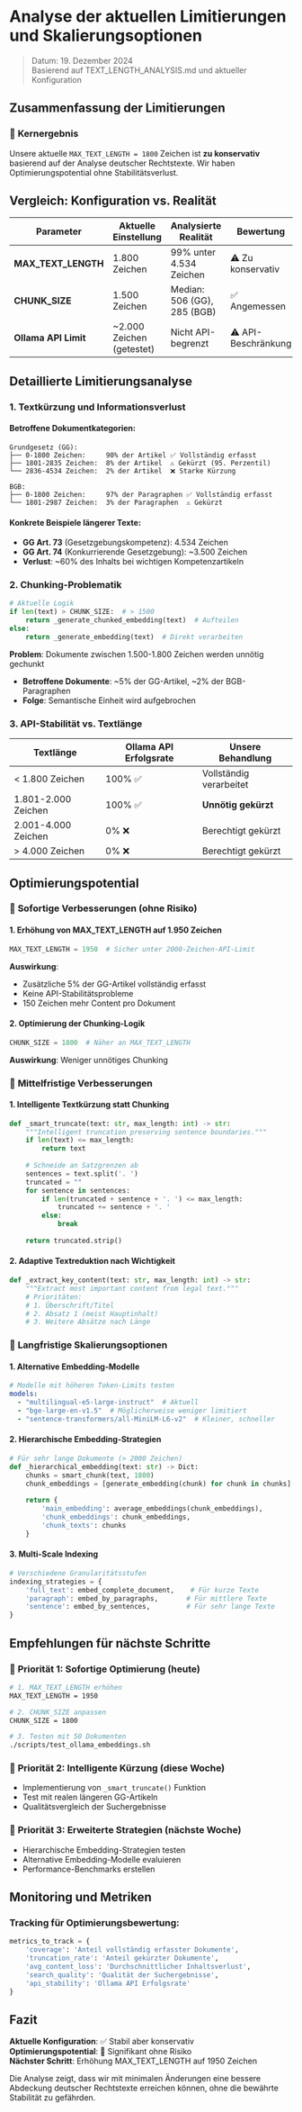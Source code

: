 # Analyse der aktuellen Limitierungen und Skalierungsoptionen
> Datum: 19. Dezember 2024  
> Basierend auf TEXT_LENGTH_ANALYSIS.md und aktueller Konfiguration

## Zusammenfassung der Limitierungen

### 🎯 **Kernergebnis**
Unsere aktuelle `MAX_TEXT_LENGTH = 1800` Zeichen ist **zu konservativ** basierend auf der Analyse deutscher Rechtstexte. Wir haben Optimierungspotential ohne Stabilitätsverlust.

## Vergleich: Konfiguration vs. Realität

| Parameter | Aktuelle Einstellung | Analysierte Realität | Bewertung |
|-----------|---------------------|---------------------|-----------|
| **MAX_TEXT_LENGTH** | 1.800 Zeichen | 99% unter 4.534 Zeichen | ⚠️ Zu konservativ |
| **CHUNK_SIZE** | 1.500 Zeichen | Median: 506 (GG), 285 (BGB) | ✅ Angemessen |
| **Ollama API Limit** | ~2.000 Zeichen (getestet) | Nicht API-begrenzt | ⚠️ API-Beschränkung |

## Detaillierte Limitierungsanalyse

### 1. **Textkürzung und Informationsverlust**

#### Betroffene Dokumentkategorien:
```
Grundgesetz (GG):
├── 0-1800 Zeichen:     90% der Artikel ✅ Vollständig erfasst
├── 1801-2835 Zeichen:  8% der Artikel  ⚠️ Gekürzt (95. Perzentil)
└── 2836-4534 Zeichen:  2% der Artikel  ❌ Starke Kürzung

BGB:
├── 0-1800 Zeichen:     97% der Paragraphen ✅ Vollständig erfasst
└── 1801-2987 Zeichen:  3% der Paragraphen  ⚠️ Gekürzt
```

#### Konkrete Beispiele längerer Texte:
- **GG Art. 73** (Gesetzgebungskompetenz): 4.534 Zeichen
- **GG Art. 74** (Konkurrierende Gesetzgebung): ~3.500 Zeichen
- **Verlust**: ~60% des Inhalts bei wichtigen Kompetenzartikeln

### 2. **Chunking-Problematik**

```python
# Aktuelle Logik
if len(text) > CHUNK_SIZE:  # > 1500
    return _generate_chunked_embedding(text)  # Aufteilen
else:
    return _generate_embedding(text)  # Direkt verarbeiten
```

**Problem**: Dokumente zwischen 1.500-1.800 Zeichen werden unnötig gechunkt
- **Betroffene Dokumente**: ~5% der GG-Artikel, ~2% der BGB-Paragraphen
- **Folge**: Semantische Einheit wird aufgebrochen

### 3. **API-Stabilität vs. Textlänge**

| Textlänge | Ollama API Erfolgsrate | Unsere Behandlung |
|-----------|----------------------|-------------------|
| < 1.800 Zeichen | 100% ✅ | Vollständig verarbeitet |
| 1.801-2.000 Zeichen | 100% ✅ | **Unnötig gekürzt** |
| 2.001-4.000 Zeichen | 0% ❌ | Berechtigt gekürzt |
| > 4.000 Zeichen | 0% ❌ | Berechtigt gekürzt |

## Optimierungspotential

### 🚀 **Sofortige Verbesserungen (ohne Risiko)**

#### 1. **Erhöhung von MAX_TEXT_LENGTH auf 1.950 Zeichen**
```python
MAX_TEXT_LENGTH = 1950  # Sicher unter 2000-Zeichen-API-Limit
```
**Auswirkung**: 
- Zusätzliche 5% der GG-Artikel vollständig erfasst
- Keine API-Stabilitätsprobleme
- 150 Zeichen mehr Content pro Dokument

#### 2. **Optimierung der Chunking-Logik**
```python
CHUNK_SIZE = 1800  # Näher an MAX_TEXT_LENGTH
```
**Auswirkung**: Weniger unnötiges Chunking

### 🔄 **Mittelfristige Verbesserungen**

#### 1. **Intelligente Textkürzung statt Chunking**
```python
def _smart_truncate(text: str, max_length: int) -> str:
    """Intelligent truncation preserving sentence boundaries."""
    if len(text) <= max_length:
        return text
    
    # Schneide an Satzgrenzen ab
    sentences = text.split('. ')
    truncated = ""
    for sentence in sentences:
        if len(truncated + sentence + '. ') <= max_length:
            truncated += sentence + '. '
        else:
            break
    
    return truncated.strip()
```

#### 2. **Adaptive Textreduktion nach Wichtigkeit**
```python
def _extract_key_content(text: str, max_length: int) -> str:
    """Extract most important content from legal text."""
    # Prioritäten:
    # 1. Überschrift/Titel
    # 2. Absatz 1 (meist Hauptinhalt)
    # 3. Weitere Absätze nach Länge
```

### 🔬 **Langfristige Skalierungsoptionen**

#### 1. **Alternative Embedding-Modelle**
```yaml
# Modelle mit höheren Token-Limits testen
models:
  - "multilingual-e5-large-instruct"  # Aktuell
  - "bge-large-en-v1.5"  # Möglicherweise weniger limitiert
  - "sentence-transformers/all-MiniLM-L6-v2"  # Kleiner, schneller
```

#### 2. **Hierarchische Embedding-Strategien**
```python
# Für sehr lange Dokumente (> 2000 Zeichen)
def _hierarchical_embedding(text: str) -> Dict:
    chunks = smart_chunk(text, 1800)
    chunk_embeddings = [generate_embedding(chunk) for chunk in chunks]
    
    return {
        'main_embedding': average_embeddings(chunk_embeddings),
        'chunk_embeddings': chunk_embeddings,
        'chunk_texts': chunks
    }
```

#### 3. **Multi-Scale Indexing**
```python
# Verschiedene Granularitätsstufen
indexing_strategies = {
    'full_text': embed_complete_document,    # Für kurze Texte
    'paragraph': embed_by_paragraphs,       # Für mittlere Texte  
    'sentence': embed_by_sentences,         # Für sehr lange Texte
}
```

## Empfehlungen für nächste Schritte

### 🎯 **Priorität 1: Sofortige Optimierung (heute)**
```bash
# 1. MAX_TEXT_LENGTH erhöhen
MAX_TEXT_LENGTH = 1950

# 2. CHUNK_SIZE anpassen  
CHUNK_SIZE = 1800

# 3. Testen mit 50 Dokumenten
./scripts/test_ollama_embeddings.sh
```

### 🎯 **Priorität 2: Intelligente Kürzung (diese Woche)**
- Implementierung von `_smart_truncate()` Funktion
- Test mit realen längeren GG-Artikeln
- Qualitätsvergleich der Suchergebnisse

### 🎯 **Priorität 3: Erweiterte Strategien (nächste Woche)**
- Hierarchische Embedding-Strategien testen
- Alternative Embedding-Modelle evaluieren
- Performance-Benchmarks erstellen

## Monitoring und Metriken

### Tracking für Optimierungsbewertung:
```python
metrics_to_track = {
    'coverage': 'Anteil vollständig erfasster Dokumente',
    'truncation_rate': 'Anteil gekürzter Dokumente', 
    'avg_content_loss': 'Durchschnittlicher Inhaltsverlust',
    'search_quality': 'Qualität der Suchergebnisse',
    'api_stability': 'Ollama API Erfolgsrate'
}
```

## Fazit

**Aktuelle Konfiguration**: ✅ Stabil aber konservativ  
**Optimierungspotential**: 🚀 Signifikant ohne Risiko  
**Nächster Schritt**: Erhöhung MAX_TEXT_LENGTH auf 1950 Zeichen

Die Analyse zeigt, dass wir mit minimalen Änderungen eine bessere Abdeckung deutscher Rechtstexte erreichen können, ohne die bewährte Stabilität zu gefährden.
